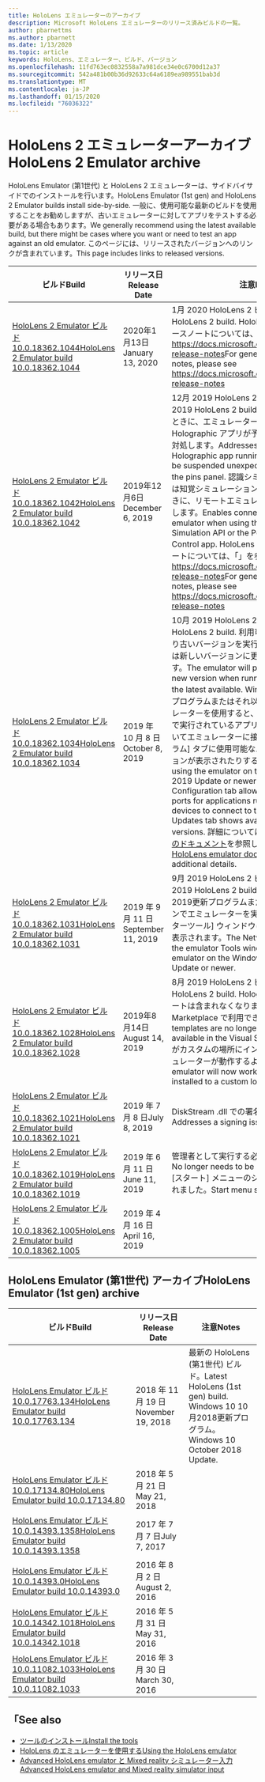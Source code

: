 ```yaml
---
title: HoloLens エミュレーターのアーカイブ
description: Microsoft HoloLens エミュレーターのリリース済みビルドの一覧。
author: pbarnettms
ms.author: pbarnett
ms.date: 1/13/2020
ms.topic: article
keywords: HoloLens、エミュレーター、ビルド、バージョン
ms.openlocfilehash: 11fd763ec0832558a7a981dce34e0c6700d12a37
ms.sourcegitcommit: 542a481b00b36d92633c64a6189ea989551bab3d
ms.translationtype: MT
ms.contentlocale: ja-JP
ms.lasthandoff: 01/15/2020
ms.locfileid: "76036322"
---
```

# <a name="hololens-2-emulator-archive"></a><span data-ttu-id="3b1a0-104">HoloLens 2 エミュレーターアーカイブ</span><span class="sxs-lookup"><span data-stu-id="3b1a0-104">HoloLens 2 Emulator archive</span></span>

<span data-ttu-id="3b1a0-105">HoloLens Emulator (第1世代) と HoloLens 2 エミュレーターは、サイドバイサイドでのインストールを行います。</span><span class="sxs-lookup"><span data-stu-id="3b1a0-105">HoloLens Emulator (1st gen) and HoloLens 2 Emulator builds install side-by-side.</span></span> <span data-ttu-id="3b1a0-106">一般に、使用可能な最新のビルドを使用することをお勧めしますが、古いエミュレーターに対してアプリをテストする必要がある場合もあります。</span><span class="sxs-lookup"><span data-stu-id="3b1a0-106">We generally recommend using the latest available build, but there might be cases where you want or need to test an app against an old emulator.</span></span> <span data-ttu-id="3b1a0-107">このページには、リリースされたバージョンへのリンクが含まれています。</span><span class="sxs-lookup"><span data-stu-id="3b1a0-107">This page includes links to released versions.</span></span>

|  <span data-ttu-id="3b1a0-108">ビルド</span><span class="sxs-lookup"><span data-stu-id="3b1a0-108">Build</span></span> |  <span data-ttu-id="3b1a0-109">リリース日</span><span class="sxs-lookup"><span data-stu-id="3b1a0-109">Release Date</span></span> |  <span data-ttu-id="3b1a0-110">注意</span><span class="sxs-lookup"><span data-stu-id="3b1a0-110">Notes</span></span> | 
|----------|----------|----------|
|  [<span data-ttu-id="3b1a0-111">HoloLens 2 Emulator ビルド10.0.18362.1044</span><span class="sxs-lookup"><span data-stu-id="3b1a0-111">HoloLens 2 Emulator build 10.0.18362.1044</span></span>](https://go.microsoft.com/fwlink/?linkid=2114824) | <span data-ttu-id="3b1a0-112">2020年1月13日</span><span class="sxs-lookup"><span data-stu-id="3b1a0-112">January 13, 2020</span></span> | <span data-ttu-id="3b1a0-113">1月 2020 HoloLens 2 ビルド。</span><span class="sxs-lookup"><span data-stu-id="3b1a0-113">January 2020 HoloLens 2 build.</span></span>  <span data-ttu-id="3b1a0-114">HoloLens 2 の一般的なリリースノートについては、「」を参照してください https://docs.microsoft.com/hololens/hololens-release-notes</span><span class="sxs-lookup"><span data-stu-id="3b1a0-114">For general HoloLens 2 release notes, please see https://docs.microsoft.com/hololens/hololens-release-notes</span></span> |
|  [<span data-ttu-id="3b1a0-115">HoloLens 2 Emulator ビルド10.0.18362.1042</span><span class="sxs-lookup"><span data-stu-id="3b1a0-115">HoloLens 2 Emulator build 10.0.18362.1042</span></span>](https://go.microsoft.com/fwlink/?linkid=2112589) | <span data-ttu-id="3b1a0-116">2019年12月6日</span><span class="sxs-lookup"><span data-stu-id="3b1a0-116">December 6, 2019</span></span> | <span data-ttu-id="3b1a0-117">12月 2019 HoloLens 2 ビルド。</span><span class="sxs-lookup"><span data-stu-id="3b1a0-117">December 2019 HoloLens 2 build.</span></span>  <span data-ttu-id="3b1a0-118">ピンパネルを表示するときに、エミュレーターで実行されている Holographic アプリが予期せず中断される問題に対処します。</span><span class="sxs-lookup"><span data-stu-id="3b1a0-118">Addresses an issue where a Holographic app running in the emulator will be suspended unexpectedly when displaying the pins panel.</span></span>  <span data-ttu-id="3b1a0-119">認識シミュレーション API または知覚シミュレーション制御アプリを使用するときに、リモートエミュレーターへの接続を有効にします。</span><span class="sxs-lookup"><span data-stu-id="3b1a0-119">Enables connectivity to a remote emulator when using the Perception Simulation API or the Perception Simulation Control app.</span></span>  <span data-ttu-id="3b1a0-120">HoloLens 2 の一般的なリリースノートについては、「」を参照してください https://docs.microsoft.com/hololens/hololens-release-notes</span><span class="sxs-lookup"><span data-stu-id="3b1a0-120">For general HoloLens 2 release notes, please see https://docs.microsoft.com/hololens/hololens-release-notes</span></span> |
|  [<span data-ttu-id="3b1a0-121">HoloLens 2 Emulator ビルド10.0.18362.1034</span><span class="sxs-lookup"><span data-stu-id="3b1a0-121">HoloLens 2 Emulator build 10.0.18362.1034</span></span>](https://go.microsoft.com/fwlink/?linkid=2106649) | <span data-ttu-id="3b1a0-122">2019 年 10 月 8 日</span><span class="sxs-lookup"><span data-stu-id="3b1a0-122">October 8, 2019</span></span> | <span data-ttu-id="3b1a0-123">10月 2019 HoloLens 2 ビルド。</span><span class="sxs-lookup"><span data-stu-id="3b1a0-123">October 2019 HoloLens 2 build.</span></span>  <span data-ttu-id="3b1a0-124">利用可能な最新バージョンより古いバージョンを実行すると、エミュレーターは新しいバージョンに更新するように求められます。</span><span class="sxs-lookup"><span data-stu-id="3b1a0-124">The emulator will prompt to update to a new version when running a version older than the latest available.</span></span>  <span data-ttu-id="3b1a0-125">Windows 10 の2019更新プログラムまたはそれ以降のバージョンのエミュレーターを使用すると、開発者は、別のデバイスで実行されているアプリケーションのポートを開いてエミュレーターに接続したり、[更新プログラム] タブに使用可能なエミュレーターのバージョンが表示されたりすることができます。</span><span class="sxs-lookup"><span data-stu-id="3b1a0-125">When using the emulator on the Windows 10 May 2019 Update or newer, the new NAT Configuration tab allows developers to open ports for applications running on separate devices to connect to the emulator and the Updates tab shows available emulator versions.</span></span>  <span data-ttu-id="3b1a0-126">詳細については、 [HoloLens emulator のドキュメント](using-the-hololens-emulator.md)を参照してください。</span><span class="sxs-lookup"><span data-stu-id="3b1a0-126">See the [HoloLens emulator documentation](using-the-hololens-emulator.md) for additional details.</span></span> |
|  [<span data-ttu-id="3b1a0-127">HoloLens 2 Emulator ビルド10.0.18362.1031</span><span class="sxs-lookup"><span data-stu-id="3b1a0-127">HoloLens 2 Emulator build 10.0.18362.1031</span></span>](https://go.microsoft.com/fwlink/?linkid=2103724) | <span data-ttu-id="3b1a0-128">2019 年 9 月 11 日</span><span class="sxs-lookup"><span data-stu-id="3b1a0-128">September 11, 2019</span></span> | <span data-ttu-id="3b1a0-129">9月 2019 HoloLens 2 ビルド。</span><span class="sxs-lookup"><span data-stu-id="3b1a0-129">September 2019 HoloLens 2 build.</span></span>  <span data-ttu-id="3b1a0-130">Windows 10 5 月2019更新プログラムまたはそれ以降のバージョンでエミュレーターを実行すると、[エミュレーターツール] ウィンドウに [ネットワーク] タブが表示されます。</span><span class="sxs-lookup"><span data-stu-id="3b1a0-130">The Network tab will appear in the emulator Tools window when running the emulator on the Windows 10 May 2019 Update or newer.</span></span> |
|  [<span data-ttu-id="3b1a0-131">HoloLens 2 Emulator ビルド10.0.18362.1028</span><span class="sxs-lookup"><span data-stu-id="3b1a0-131">HoloLens 2 Emulator build 10.0.18362.1028</span></span>](https://go.microsoft.com/fwlink/?linkid=2101019) | <span data-ttu-id="3b1a0-132">2019年8月14日</span><span class="sxs-lookup"><span data-stu-id="3b1a0-132">August 14, 2019</span></span> | <span data-ttu-id="3b1a0-133">8月 2019 HoloLens 2 ビルド。</span><span class="sxs-lookup"><span data-stu-id="3b1a0-133">August 2019 HoloLens 2 build.</span></span>  <span data-ttu-id="3b1a0-134">Holographic アプリテンプレートは含まれなくなりましたが、Visual Studio Marketplace で利用できます。</span><span class="sxs-lookup"><span data-stu-id="3b1a0-134">Holographic app templates are no longer included but are available in the Visual Studio Marketplace.</span></span>  <span data-ttu-id="3b1a0-135">Sdk がカスタムの場所にインストールされると、エミュレーターが動作するようになります。</span><span class="sxs-lookup"><span data-stu-id="3b1a0-135">The emulator will now work when SDKs are installed to a custom location.</span></span> |
|  [<span data-ttu-id="3b1a0-136">HoloLens 2 Emulator ビルド10.0.18362.1021</span><span class="sxs-lookup"><span data-stu-id="3b1a0-136">HoloLens 2 Emulator build 10.0.18362.1021</span></span>](https://go.microsoft.com/fwlink/?linkid=2098508) | <span data-ttu-id="3b1a0-137">2019 年 7 月 8 日</span><span class="sxs-lookup"><span data-stu-id="3b1a0-137">July 8, 2019</span></span> | <span data-ttu-id="3b1a0-138">DiskStream .dll での署名の問題に対処します。</span><span class="sxs-lookup"><span data-stu-id="3b1a0-138">Addresses a signing issue with DiskStream.dll</span></span> |
|  [<span data-ttu-id="3b1a0-139">HoloLens 2 Emulator ビルド10.0.18362.1019</span><span class="sxs-lookup"><span data-stu-id="3b1a0-139">HoloLens 2 Emulator build 10.0.18362.1019</span></span>](https://go.microsoft.com/fwlink/?linkid=2095316) | <span data-ttu-id="3b1a0-140">2019 年 6 月 11 日</span><span class="sxs-lookup"><span data-stu-id="3b1a0-140">June 11, 2019</span></span> | <span data-ttu-id="3b1a0-141">管理者として実行する必要がなくなりました。</span><span class="sxs-lookup"><span data-stu-id="3b1a0-141">No longer needs to be run as Administrator.</span></span>  <span data-ttu-id="3b1a0-142">[スタート] メニューのショートカットが追加されました。</span><span class="sxs-lookup"><span data-stu-id="3b1a0-142">Start menu shortcut added.</span></span> |
|  [<span data-ttu-id="3b1a0-143">HoloLens 2 Emulator ビルド10.0.18362.1005</span><span class="sxs-lookup"><span data-stu-id="3b1a0-143">HoloLens 2 Emulator build 10.0.18362.1005</span></span>](https://go.microsoft.com/fwlink/?linkid=2087187) | <span data-ttu-id="3b1a0-144">2019 年 4 月 16 日</span><span class="sxs-lookup"><span data-stu-id="3b1a0-144">April 16, 2019</span></span> |  |

## <a name="hololens-emulator-1st-gen-archive"></a><span data-ttu-id="3b1a0-145">HoloLens Emulator (第1世代) アーカイブ</span><span class="sxs-lookup"><span data-stu-id="3b1a0-145">HoloLens Emulator (1st gen) archive</span></span>

|  <span data-ttu-id="3b1a0-146">ビルド</span><span class="sxs-lookup"><span data-stu-id="3b1a0-146">Build</span></span> |  <span data-ttu-id="3b1a0-147">リリース日</span><span class="sxs-lookup"><span data-stu-id="3b1a0-147">Release Date</span></span> |  <span data-ttu-id="3b1a0-148">注意</span><span class="sxs-lookup"><span data-stu-id="3b1a0-148">Notes</span></span> | 
|----------|----------|----------|
|  [<span data-ttu-id="3b1a0-149">HoloLens Emulator ビルド10.0.17763.134</span><span class="sxs-lookup"><span data-stu-id="3b1a0-149">HoloLens Emulator build 10.0.17763.134</span></span>](https://go.microsoft.com/fwlink/?linkid=2065980) | <span data-ttu-id="3b1a0-150">2018 年 11 月 19 日</span><span class="sxs-lookup"><span data-stu-id="3b1a0-150">November 19, 2018</span></span> | <span data-ttu-id="3b1a0-151">最新の HoloLens (第1世代) ビルド。</span><span class="sxs-lookup"><span data-stu-id="3b1a0-151">Latest HoloLens (1st gen) build.</span></span> <span data-ttu-id="3b1a0-152">Windows 10 10 月2018更新プログラム。</span><span class="sxs-lookup"><span data-stu-id="3b1a0-152">Windows 10 October 2018 Update.</span></span> |
|  [<span data-ttu-id="3b1a0-153">HoloLens Emulator ビルド10.0.17134.80</span><span class="sxs-lookup"><span data-stu-id="3b1a0-153">HoloLens Emulator build 10.0.17134.80</span></span>](https://go.microsoft.com/fwlink/?linkid=874531) | <span data-ttu-id="3b1a0-154">2018 年 5 月 21 日</span><span class="sxs-lookup"><span data-stu-id="3b1a0-154">May 21, 2018</span></span> | 
|  [<span data-ttu-id="3b1a0-155">HoloLens Emulator ビルド10.0.14393.1358</span><span class="sxs-lookup"><span data-stu-id="3b1a0-155">HoloLens Emulator build 10.0.14393.1358</span></span>](https://go.microsoft.com/fwlink/?linkid=852626) |  <span data-ttu-id="3b1a0-156">2017 年 7 月 7 日</span><span class="sxs-lookup"><span data-stu-id="3b1a0-156">July 7, 2017</span></span> |
|  [<span data-ttu-id="3b1a0-157">HoloLens Emulator ビルド10.0.14393.0</span><span class="sxs-lookup"><span data-stu-id="3b1a0-157">HoloLens Emulator build 10.0.14393.0</span></span>](https://go.microsoft.com/fwlink/?LinkID=823018) |  <span data-ttu-id="3b1a0-158">2016 年 8 月 2 日</span><span class="sxs-lookup"><span data-stu-id="3b1a0-158">August 2, 2016</span></span> |
|  [<span data-ttu-id="3b1a0-159">HoloLens Emulator ビルド10.0.14342.1018</span><span class="sxs-lookup"><span data-stu-id="3b1a0-159">HoloLens Emulator build 10.0.14342.1018</span></span>](https://go.microsoft.com/fwlink/?LinkID=823018) |  <span data-ttu-id="3b1a0-160">2016 年 5 月 31 日</span><span class="sxs-lookup"><span data-stu-id="3b1a0-160">May 31, 2016</span></span> |
|  [<span data-ttu-id="3b1a0-161">HoloLens Emulator ビルド10.0.11082.1033</span><span class="sxs-lookup"><span data-stu-id="3b1a0-161">HoloLens Emulator build 10.0.11082.1033</span></span>](https://go.microsoft.com/fwlink/?LinkID=724053) |  <span data-ttu-id="3b1a0-162">2016 年 3 月 30 日</span><span class="sxs-lookup"><span data-stu-id="3b1a0-162">March 30, 2016</span></span> |

## <a name="see-also"></a><span data-ttu-id="3b1a0-163">「</span><span class="sxs-lookup"><span data-stu-id="3b1a0-163">See also</span></span>
* [<span data-ttu-id="3b1a0-164">ツールのインストール</span><span class="sxs-lookup"><span data-stu-id="3b1a0-164">Install the tools</span></span>](install-the-tools.md)
* [<span data-ttu-id="3b1a0-165">HoloLens のエミュレーターを使用する</span><span class="sxs-lookup"><span data-stu-id="3b1a0-165">Using the HoloLens emulator</span></span>](using-the-hololens-emulator.md)
* [<span data-ttu-id="3b1a0-166">Advanced HoloLens emulator と Mixed reality シミュレーター入力</span><span class="sxs-lookup"><span data-stu-id="3b1a0-166">Advanced HoloLens emulator and Mixed reality simulator input</span></span>](advanced-hololens-emulator-and-mixed-reality-simulator-input.md)
